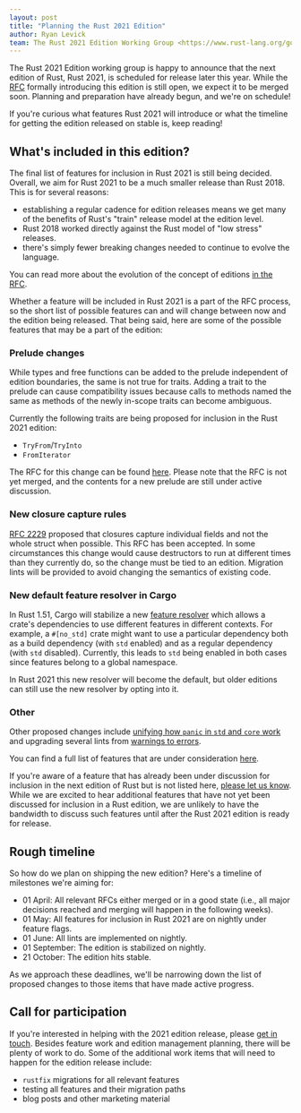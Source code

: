 ```yaml
---
layout: post
title: "Planning the Rust 2021 Edition"
author: Ryan Levick
team: The Rust 2021 Edition Working Group <https://www.rust-lang.org/governance/teams/core#project-edition-2021>
---
```


The Rust 2021 Edition working group is happy to announce that the next edition of Rust, Rust 2021, is scheduled for release later this year. While the [RFC](https://github.com/rust-lang/rfcs/pull/3085) formally introducing this edition is still open, we expect it to be merged soon. Planning and preparation have already begun, and we're on schedule!

If you're curious what features Rust 2021 will introduce or what the timeline for getting the edition released on stable is, keep reading! 

## What's included in this edition?

The final list of features for inclusion in Rust 2021 is still being decided. Overall, we aim for Rust 2021 to be a much smaller release than Rust 2018. This is for several reasons: 
* establishing a regular cadence for edition releases means we get many of the benefits of Rust's "train" release model at the edition level.
* Rust 2018 worked directly against the Rust model of "low stress" releases. 
* there's simply fewer breaking changes needed to continue to evolve the language. 

You can read more about the evolution of the concept of editions [in the RFC](https://github.com/rust-lang/rfcs/pull/3085).

Whether a feature will be included in Rust 2021 is a part of the RFC process, so the short list of possible features can and will change between now and the edition being released. That being said, here are some of the possible features that may be a part of the edition:

### Prelude changes 

While types and free functions can be added to the prelude independent of edition boundaries, the same is not true for traits. Adding a trait to the prelude can cause compatibility issues because calls to methods named the same as methods of the newly in-scope traits can become ambiguous. 

Currently the following traits are being proposed for inclusion in the Rust 2021 edition:
* `TryFrom`/`TryInto`
* `FromIterator`

The RFC for this change can be found [here](https://github.com/rust-lang/rfcs/pull/3090). Please note that the RFC is not yet merged, and the contents for a new prelude are still under active discussion.

### New closure capture rules 

[RFC 2229](https://github.com/rust-lang/rfcs/pull/2229) proposed that closures capture individual fields and not the whole struct when possible. This RFC has been accepted. In some circumstances this change would cause destructors to run at different times than they currently do, so the change must be tied to an edition. Migration lints will be provided to avoid changing the semantics of existing code.

### New default feature resolver in Cargo 

In Rust 1.51, Cargo will stabilize a new [feature resolver](https://github.com/rust-lang/cargo/issues/8088) which allows a crate's dependencies to use different features in different contexts. For example, a `#[no_std]` crate might want to use a particular dependency both as a build dependency (with `std` enabled) and as a regular dependency (with `std` disabled). Currently, this leads to `std` being enabled in both cases since features belong to a global namespace. 

In Rust 2021 this new resolver will become the default, but older editions can still use the new resolver by opting into it.

### Other 

Other proposed changes include [unifying how `panic` in `std` and `core` work](https://github.com/rust-lang/rust/issues/80162) and upgrading several lints from [warnings to errors](https://github.com/rust-lang/rust/issues/80165).

You can find a full list of features that are under consideration [here](https://docs.google.com/spreadsheets/d/1chZ2SL9T444nvU9al1kQ7TJMwC3IVQQV2xIv1HWGQ_k/edit?usp=sharing). 

If you're aware of a feature that has already been under discussion for inclusion in the next edition of Rust but is not listed here, [please let us know](https://rust-lang.zulipchat.com/#narrow/stream/268952-edition-2021). While we are excited to hear additional features that have not yet been discussed for inclusion in a Rust edition, we are unlikely to have the bandwidth to discuss such features until after the Rust 2021 edition is ready for release. 

## Rough timeline 

So how do we plan on shipping the new edition? Here's a timeline of milestones we're aiming for: 

* 01 April: All relevant RFCs either merged or in a good state (i.e., all major decisions reached and merging will happen in the following weeks). 
* 01 May: All features for inclusion in Rust 2021 are on nightly under feature flags.
* 01 June: All lints are implemented on nightly.
* 01 September: The edition is stabilized on nightly.
* 21 October: The edition hits stable.

As we approach these deadlines, we'll be narrowing down the list of proposed changes to those items that have made active progress.

## Call for participation

If you're interested in helping with the 2021 edition release, please [get in touch](https://rust-lang.zulipchat.com/#narrow/stream/268952-edition-2021). Besides feature work and edition management planning, there will be plenty of work to do. Some of the additional work items that will need to happen for the edition release include:
* `rustfix` migrations for all relevant features 
* testing all features and their migration paths
* blog posts and other marketing material
